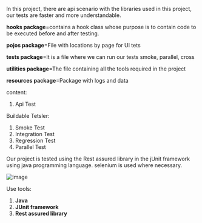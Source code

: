 
In this project, there are api scenario with the libraries used in this project, our tests are faster and more understandable.

**hooks package**=contains a hook class whose purpose is to contain code to be executed before and after testing.

**pojos package**=File with locations by page for UI tets

**tests package**=It is a file where we can run our tests smoke, parallel, cross

**utilities package**=The file containing all the tools required in the project 

**resources package**=Package with logs and data

content:
1. Api Test

Buildable Tetsler:
1. Smoke Test
2. Integration Test
3. Regression Test
4. Parallel Test

Our project is tested using the Rest assured library in the jUnit framework using java programming language. selenium is used where necessary.

![image](https://github.com/user-attachments/assets/86c1d4ff-7be9-4379-9406-32503dc4a53f)

Use tools:
1. **Java**
2. **JUnit framework**
3. **Rest assured library**
   
